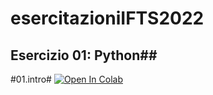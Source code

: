 # esercitazioniIFTS2022

## Esercizio 01: Python##

#01.intro# [![Open In Colab](https://colab.research.google.com/assets/colab-badge.svg)](https://colab.research.google.com/github/ElenaTassoni/esercitazioniIFTS2022/blob/main/01_intro.ipynb)
